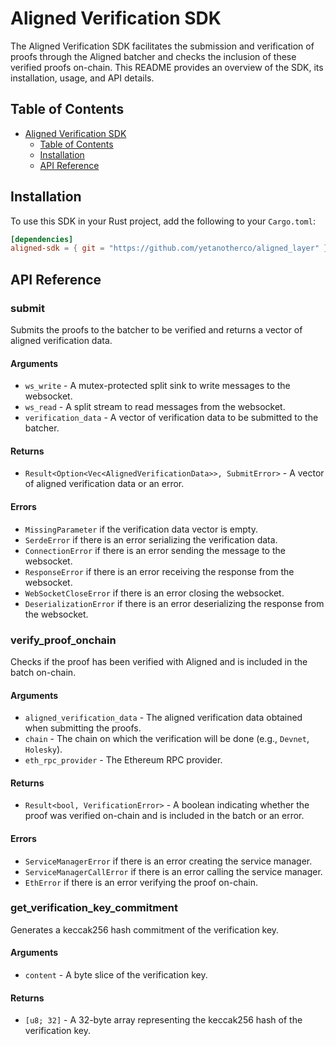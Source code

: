 # Aligned Verification SDK

The Aligned Verification SDK facilitates the submission and verification of proofs through the Aligned batcher and checks the inclusion of these verified proofs on-chain. This README provides an overview of the SDK, its installation, usage, and API details.

## Table of Contents
- [Aligned Verification SDK](#aligned-verification-sdk)
  - [Table of Contents](#table-of-contents)
  - [Installation](#installation)
  - [API Reference](#api-reference)

## Installation

To use this SDK in your Rust project, add the following to your `Cargo.toml`:

```toml
[dependencies]
aligned-sdk = { git = "https://github.com/yetanotherco/aligned_layer" }
```

## API Reference

### submit

Submits the proofs to the batcher to be verified and returns a vector of aligned verification data.

#### Arguments

- `ws_write` - A mutex-protected split sink to write messages to the websocket.
- `ws_read` - A split stream to read messages from the websocket.
- `verification_data` - A vector of verification data to be submitted to the batcher.

#### Returns

- `Result<Option<Vec<AlignedVerificationData>>, SubmitError>` - A vector of aligned verification data or an error.

#### Errors

- `MissingParameter` if the verification data vector is empty.
- `SerdeError` if there is an error serializing the verification data.
- `ConnectionError` if there is an error sending the message to the websocket.
- `ResponseError` if there is an error receiving the response from the websocket.
- `WebSocketCloseError` if there is an error closing the websocket.
- `DeserializationError` if there is an error deserializing the response from the websocket.

### verify_proof_onchain

Checks if the proof has been verified with Aligned and is included in the batch on-chain.

#### Arguments

- `aligned_verification_data` - The aligned verification data obtained when submitting the proofs.
- `chain` - The chain on which the verification will be done (e.g., `Devnet`, `Holesky`).
- `eth_rpc_provider` - The Ethereum RPC provider.

#### Returns

- `Result<bool, VerificationError>` - A boolean indicating whether the proof was verified on-chain and is included in the batch or an error.

#### Errors

- `ServiceManagerError` if there is an error creating the service manager.
- `ServiceManagerCallError` if there is an error calling the service manager.
- `EthError` if there is an error verifying the proof on-chain.

### get_verification_key_commitment

Generates a keccak256 hash commitment of the verification key.

#### Arguments

- `content` - A byte slice of the verification key.

#### Returns

- `[u8; 32]` - A 32-byte array representing the keccak256 hash of the verification key.

